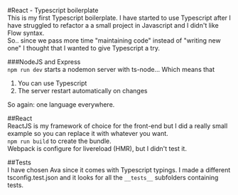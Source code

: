 #React - Typescript boilerplate  
This is my first Typescript boilerplate. I have started to use Typescript after I have struggled to refactor 
a a small project in Javascript and I didn't like Flow syntax.  
So.. since we pass more time "maintaining code" instead of "writing new one" I thought that I wanted to give Typescript a try.  

###NodeJS and Express  
```npm run dev``` starts a nodemon server with ts-node... Which means that  
1. You can use Typescript  
2. The server restart automatically on changes  

So again: one language everywhere.

##React  
ReactJS is my framework of choice for the front-end but I did a really small example
so you can replace it with whatever you want.  
```npm run build``` to create the bundle.  
Webpack is configure for livereload (HMR), but I didn't test it.  

##Tests  
I have chosen Ava since it comes with Typescript typings. I made a different tsconfig.test.json and it looks for all the ```__tests__``` subfolders containing tests.